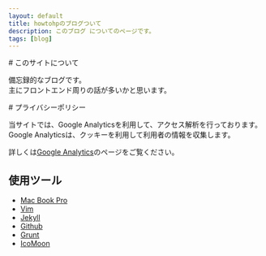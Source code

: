 ```yaml
---
layout: default 
title: howtohpのブログついて 
description: このブログ についてのページです。
tags: [blog]
---
```

<div class="entry__content">
<section markdown="block">
# このサイトについて

備忘録的なブログです。  
主にフロントエンド周りの話が多いかと思います。
</section>

<section markdown="block">
# プライバシーポリシー

当サイトでは、Google Analyticsを利用して、アクセス解析を行っております。  
Google Analyticsは、クッキーを利用して利用者の情報を収集します。

詳しくは[Google Analytics](https://www.google.co.jp/intl/ja_ALL/analytics/learn/privacy.html)のページをご覧ください。
</section>

<section markdown="block">

# 使用ツール

* [Mac Book Pro](https://www.apple.com/macbook-pro/)
* [Vim](http://www.vim.org/)
* [Jekyll](http://jekyllrb.com/)
* [Github](https://github.com/kymmt/howtohp)
* [Grunt](http://gruntjs.com/)
* [IcoMoon](http://icomoon.io/)
</section>
</div>
